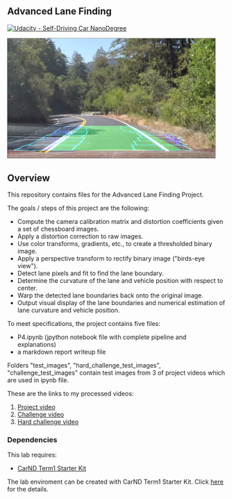 ## Advanced Lane Finding
[![Udacity - Self-Driving Car NanoDegree](https://s3.amazonaws.com/udacity-sdc/github/shield-carnd.svg)](http://www.udacity.com/drive)

<img src="submission_res/title_img.png" width="480" alt="Combined Image" />

Overview
---
This repository contains files for the Advanced Lane Finding Project.

The goals / steps of this project are the following:

* Compute the camera calibration matrix and distortion coefficients given a set of chessboard images.
* Apply a distortion correction to raw images.
* Use color transforms, gradients, etc., to create a thresholded binary image.
* Apply a perspective transform to rectify binary image ("birds-eye view").
* Detect lane pixels and fit to find the lane boundary.
* Determine the curvature of the lane and vehicle position with respect to center.
* Warp the detected lane boundaries back onto the original image.
* Output visual display of the lane boundaries and numerical estimation of lane curvature and vehicle position.

To meet specifications, the project contains five files: 
* P4.ipynb (jpython notebook file with complete pipeline and explanations)
* a markdown report writeup file 

Folders "test_images", "hard_challenge_test_images", "challenge_test_images" contain test images from 3 of project videos which are used in ipynb file.

These are the links to my processed videos:

1. [Project video](./videos_out/project_video.mp4)
2. [Challenge video](./videos_out/challenge_video.mp4)
3. [Hard challenge video](./videos_out/harder_challenge_video.mp4)

### Dependencies
This lab requires:

* [CarND Term1 Starter Kit](https://github.com/udacity/CarND-Term1-Starter-Kit)

The lab enviroment can be created with CarND Term1 Starter Kit. Click [here](https://github.com/udacity/CarND-Term1-Starter-Kit/blob/master/README.md) for the details.


